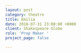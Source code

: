 ```yaml
---
layout: post
category: theatre
title: Emilia
date: 2018-07-31 23:00:00 +0000
client: Shakespeare Globe
role: 'Prop Maker '
project_page: false

---
```

